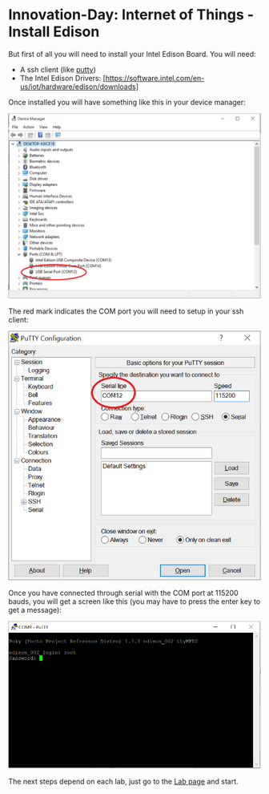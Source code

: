 # Innovation-Day: Internet of Things - Install Edison

But first of all you will need to install your Intel Edison Board. You will need:

* A ssh client (like [putty](http://www.putty.org/))
* The Intel Edison Drivers: [https://software.intel.com/en-us/iot/hardware/edison/downloads]

Once installed you will have something like this in your device manager:

![ports](./images/ports.png)

The red mark indicates the COM port you will need to setup in your ssh client:

![putty](./images/serial.png)

Once you have connected through serial with the COM port at 115200 bauds, you will get a screen like this (you may have to press the enter key to get a message):

![login](./images/edisonlogin.png)

The next steps depend on each lab, just go to the [Lab page](./README.md) and start.

